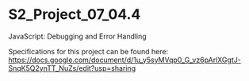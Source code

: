 # S2_Project_07_04.4
JavaScript: Debugging and Error Handling


Specifications for this project can be found here: https://docs.google.com/document/d/1u_y5syMVqp0_G_vz6pArlXGgtJ-SnqK5Q2ynTT_NuZs/edit?usp=sharing
